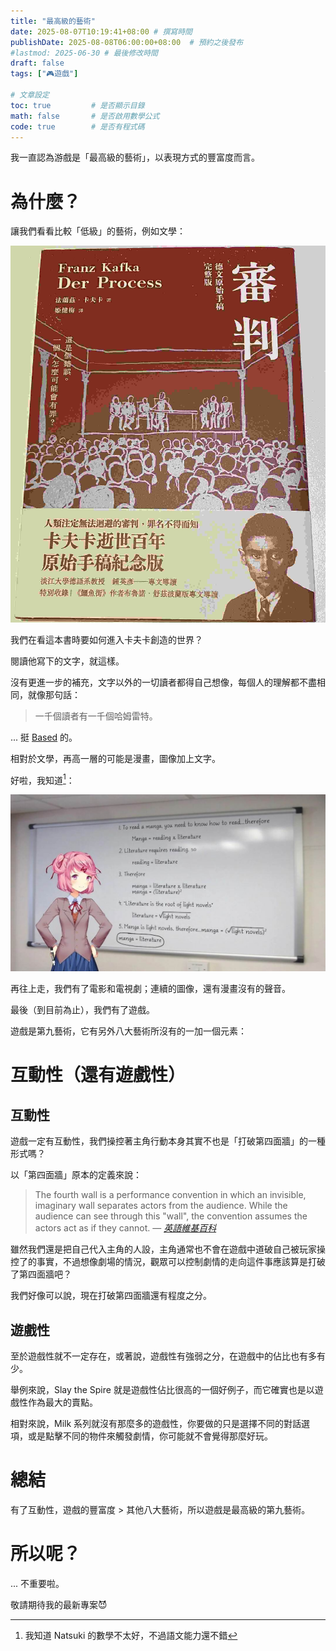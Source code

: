 ```yaml
---
title: "最高級的藝術"
date: 2025-08-07T10:19:41+08:00 # 撰寫時間
publishDate: 2025-08-08T06:00:00+08:00  # 預約之後發布
#lastmod: 2025-06-30 # 最後修改時間
draft: false
tags: ["🎮️遊戲"]

# 文章設定
toc: true         # 是否顯示目錄
math: false       # 是否啟用數學公式
code: true        # 是否有程式碼
---
```


我一直認為游戲是「最高級的藝術」，以表現方式的豐富度而言。

# 為什麼？

讓我們看看比較「低級」的藝術，例如文學：

![kafka-der-process](images/der-process.jpg)

我們在看這本書時要如何進入卡夫卡創造的世界？

閱讀他寫下的文字，就這樣。

沒有更進一步的補充，文字以外的一切讀者都得自己想像，每個人的理解都不盡相同，就像那句話：

> 一千個讀者有一千個哈姆雷特。

... 挺 [Based](https://tux24.xyz/articles/based) 的。

相對於文學，再高一層的可能是漫畫，圖像加上文字。

好啦，我知道[^1]：

![manga is literature](images/manga=literature.jpg)

再往上走，我們有了電影和電視劇；連續的圖像，還有漫畫沒有的聲音。

最後（到目前為止），我們有了遊戲。

遊戲是第九藝術，它有另外八大藝術所沒有的一加一個元素：

# 互動性（還有遊戲性）

## 互動性

遊戲一定有互動性，我們操控著主角行動本身其實不也是「打破第四面牆」的一種形式嗎？

以「第四面牆」原本的定義來說：

> The fourth wall is a performance convention in which an invisible, imaginary wall separates actors from the audience. While the audience can see through this "wall", the convention assumes the actors act as if they cannot.
> — <cite>[英語維基百科](https://en.wikipedia.org/wiki/Fourth_wall)</cite>

雖然我們還是把自己代入主角的人設，主角通常也不會在遊戲中道破自己被玩家操控了的事實，不過想像劇場的情況，觀眾可以控制劇情的走向這件事應該算是打破了第四面牆吧？

我們好像可以說，現在打破第四面牆還有程度之分。

## 遊戲性

至於遊戲性就不一定存在，或著說，遊戲性有強弱之分，在遊戲中的佔比也有多有少。

舉例來說，Slay the Spire 就是遊戲性佔比很高的一個好例子，而它確實也是以遊戲性作為最大的賣點。

相對來說，Milk 系列就沒有那麼多的遊戲性，你要做的只是選擇不同的對話選項，或是點擊不同的物件來觸發劇情，你可能就不會覺得那麼好玩。

# 總結

有了互動性，遊戲的豐富度 > 其他八大藝術，所以遊戲是最高級的第九藝術。

# 所以呢？

... 不重要啦。

敬請期待我的最新專案😈

[^1]: 我知道 Natsuki 的數學不太好，不過語文能力還不錯

